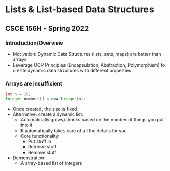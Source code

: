 # Lists & List-based Data Structures
## CSCE 156H - Spring 2022

### Introduction/Overview

* Motivation: Dynamic Data Structures (lists, sets, maps) are better than arrays
* Leverage OOP Principles (Encapsulation, Abstraction, Polymorphism) to create dynamic data structures with different properties

### Arrays are insufficient

```java
int n = 10;
Integer numbers[] = new Integer[n];
```

* Once created, the size is fixed
* Alternative: create a dynamic list:
  * Automatically grows/shrinks based on the number of things you put into it
  * It automatically takes care of all the details for you
  * Core functionality:
    * Put stuff in
    * Retrieve stuff
    * Remove stuff
* Demonstration:
  * A array-based list of integers
